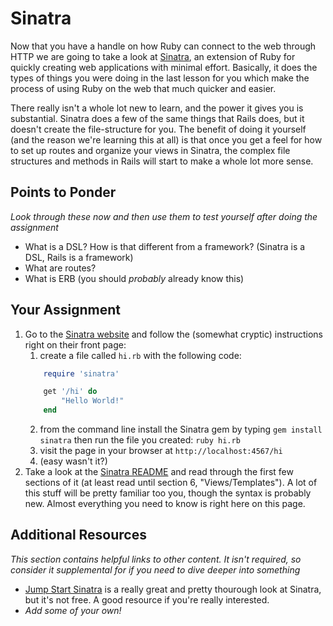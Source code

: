# Sinatra

<!-- *Estimated Time: no-one knows! -->

Now that you have a handle on how Ruby can connect to the web through HTTP we are going to take a look at [Sinatra](http://www.sinatrarb.com/), an extension of Ruby for quickly creating web applications with minimal effort.  Basically, it does the types of things you were doing in the last lesson for you which make the process of using Ruby on the web that much quicker and easier.

There really isn't a whole lot new to learn, and the power it gives you is substantial.  Sinatra does a few of the same things that Rails does, but it doesn't create the file-structure for you.  The benefit of doing it yourself (and the reason we're learning this at all) is that once you get a feel for how to set up routes and organize your views in Sinatra, the complex file structures and methods in Rails will start to make a whole lot more sense.

## Points to Ponder

*Look through these now and then use them to test yourself after doing the assignment*


* What is a DSL? How is that different from a framework? (Sinatra is a DSL, Rails is a framework)
* What are routes?
* What is ERB (you should _probably_ already know this)

## Your Assignment

1. Go to the [Sinatra website](http://www.sinatrarb.com/) and follow the (somewhat cryptic) instructions right on their front page:
	1. create a file called `hi.rb` with the following code: 
    ```ruby
        require 'sinatra'

        get '/hi' do
            "Hello World!"
        end 
    ```
    2. from the command line install the Sinatra gem by typing `gem install sinatra` then run the file you created: `ruby hi.rb`
    3. visit the page in your browser at `http://localhost:4567/hi`
    4. (easy wasn't it?)
2. Take a look at the [Sinatra README](http://www.sinatrarb.com/intro.html) and read through the first few sections of it (at least read until section 6, "Views/Templates").  A lot of this stuff will be pretty familiar too you, though the syntax is probably new.  Almost everything you need to know is right here on this page.

## Additional Resources

*This section contains helpful links to other content. It isn't required, so consider it supplemental for if you need to dive deeper into something*

* [Jump Start Sinatra](https://www.sitepoint.com/store/jump-start-sinatra/) is a really great and pretty thourough look at Sinatra, but it's not free.  A good resource if you're really interested.
* *Add some of your own!*